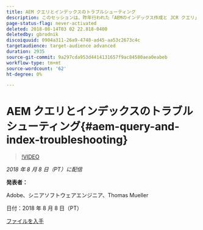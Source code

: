 ```yaml
---
title: AEM クエリとインデックスのトラブルシューティング
description: このセッションは、昨年行われた「AEMのインデックス作成と JCR クエリ」の続編です。 同じトピックを扱いますが、全く新しい内容であり、旧プレゼンテーションとの重複はほとんどありません。 また、AEM 6.4 の新機能も紹介します。
page-status-flag: never-activated
deleted: 2018-08-14T03 02 22.818-0400
deletedby: gbrodnik
discoiquuid: 0904a311-26a9-4748-ad45-aa53c2673c4c
targetaudience: target-audience advanced
duration: 2935
source-git-commit: 9a297cda953d4414131657f9ac84580aea0eabeb
workflow-type: tm+mt
source-wordcount: '62'
ht-degree: 0%

---
```



# AEM クエリとインデックスのトラブルシューティング{#aem-query-and-index-troubleshooting}

>[!VIDEO](https://video.tv.adobe.com/v/23270/?quality=9)

*2018 年 8 月 8 日（PT）に配信*

**発表者：**

Adobe、シニアソフトウェアエンジニア、Thomas Mueller

日付：2018 年 8 月 8 日（PT）

[ファイルを入手](assets/20180808-gems-adobe+cloud+platform-experience+system+of+record-1.pdf)

<!--
[Get back to the Overview](https://helpx.adobe.com/experience-manager/kt/eseminars/gems/aem-index.html)
-->
